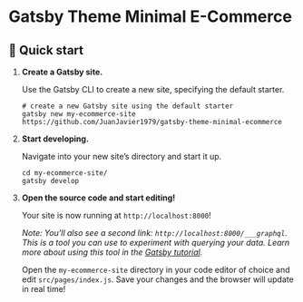 # Gatsby Theme Minimal E-Commerce

## 🚀 Quick start

1.  **Create a Gatsby site.**

    Use the Gatsby CLI to create a new site, specifying the default starter.

    ```shell
    # create a new Gatsby site using the default starter
    gatsby new my-ecommerce-site https://github.com/JuanJavier1979/gatsby-theme-minimal-ecommerce
    ```

1.  **Start developing.**

    Navigate into your new site’s directory and start it up.

    ```shell
    cd my-ecommerce-site/
    gatsby develop
    ```

1.  **Open the source code and start editing!**

    Your site is now running at `http://localhost:8000`!

    _Note: You'll also see a second link: _`http://localhost:8000/___graphql`_. This is a tool you can use to experiment with querying your data. Learn more about using this tool in the [Gatsby tutorial](https://www.gatsbyjs.org/tutorial/part-five/#introducing-graphiql)._

    Open the `my-ecommerce-site` directory in your code editor of choice and edit `src/pages/index.js`. Save your changes and the browser will update in real time!